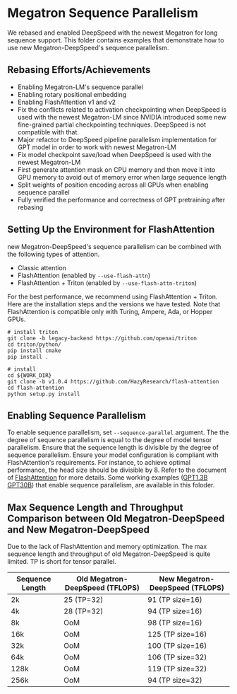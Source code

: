 # Megatron Sequence Parallelism

We rebased and enabled DeepSpeed with the newest Megatron for long sequence support. This folder contains examples that demonstrate how to use new Megatron-DeepSpeed's sequence parallelism.

## Rebasing Efforts/Achievements
- Enabling Megatron-LM's sequence parallel
- Enabling rotary positional embedding
- Enabling FlashAttention v1 and v2
- Fix the conflicts related to activation checkpointing when DeepSpeed is used with the newest Megatron-LM since NVIDIA introduced some new fine-grained partial checkpointing techniques. DeepSpeed is not compatible with that.
- Major refactor to DeepSpeed pipeline parallelism implementation for GPT model in order to work with newest Megatron-LM
- Fix model checkpoint save/load when DeepSpeed is used with the newest Megatron-LM
- First generate attention mask on CPU memory and then move it into GPU memory to avoid out of memory error when large sequence length
- Split weights of position encoding across all GPUs when enabling sequence parallel
- Fully verified the performance and correctness of GPT pretraining after rebasing

## Setting Up the Environment for FlashAttention

new Megatron-DeepSpeed's sequence parallelism can be combined with the following types of attention.

- Classic attention
- FlashAttention (enabled by `--use-flash-attn`)
- FlashAttention + Triton (enabled by `--use-flash-attn-triton`)

For the best performance, we recommend using FlashAttention + Triton. Here are the installation steps and the versions we have tested. Note that FlashAttention is compatible only with Turing, Ampere, Ada, or Hopper GPUs.

```shell
# install triton
git clone -b legacy-backend https://github.com/openai/triton
cd triton/python/
pip install cmake
pip install .

# install
cd ${WORK_DIR}
git clone -b v1.0.4 https://github.com/HazyResearch/flash-attention
cd flash-attention
python setup.py install
```

## Enabling Sequence Parallelism

To enable sequence parallelism, set `--sequence-parallel` argument. The the degree of sequence parallelism is equal to the degree of model tensor parallelism. Ensure that the sequence length is divisible by the degree of sequence parallelism. 
Ensure your model configuration is compliant with FlashAttention's requirements. For instance, to achieve optimal performance, the head size should be divisible by 8. Refer to the document of [FlashAttention](https://github.com/Dao-AILab/flash-attention/tree/v1.0.4) for more details.
Some working examples ([GPT1.3B](pretrain_gpt_1.3B_seq_parallel.sh) [GPT30B](pretrain_gpt_13B_seq_parallel.sh)) that enable sequence parallelism, are available in this foloder.

## Max Sequence Length and Throughput Comparison between Old Megatron-DeepSpeed and New Megatron-DeepSpeed

Due to the lack of FlashAttention and memory optimization. The max sequence length and throughput of old Megatron-DeepSpeed is quite limited. TP is short for tensor parallel. 

| Sequence Length | Old Megatron-DeepSpeed  (TFLOPS) | New Megatron-DeepSpeed  (TFLOPS) |
|-----------------|----------------------------------|----------------------------------|
| 2k              | 25 (TP=32)                       | 91 (TP size=16)                  |
| 4k              | 28 (TP=32)                       | 94 (TP size=16)                  |
| 8k              | OoM                              | 98 (TP size=16)                  |
| 16k             | OoM                              | 125 (TP size=16)                 |
| 32k             | OoM                              | 100 (TP size=16)                 |
| 64k             | OoM                              | 106 (TP size=32)                 |
| 128k            | OoM                              | 119 (TP size=32)                 |
| 256k            | OoM                              | 94 (TP size=32)                  |